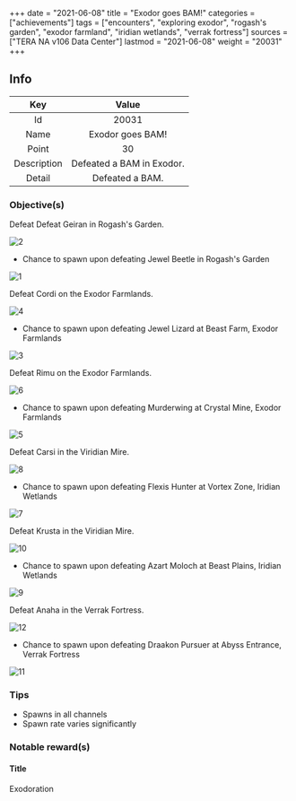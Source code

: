 +++
date = "2021-06-08"
title = "Exodor goes BAM!"
categories = ["achievements"]
tags = ["encounters", "exploring exodor", "rogash's garden", "exodor farmland", "iridian wetlands", "verrak fortress"]
sources = ["TERA NA v106 Data Center"]
lastmod = "2021-06-08"
weight = "20031"
+++

[2]: /images/achievements/encounters/20031_02.png
[1]: /images/achievements/encounters/20031_01.png

[4]: /images/achievements/encounters/20031_04.png
[3]: /images/achievements/encounters/20031_03.png

[6]: /images/achievements/encounters/20031_06.png
[5]: /images/achievements/encounters/20031_05.png

[8]: /images/achievements/encounters/20031_08.png
[7]: /images/achievements/encounters/20031_07.png

[10]: /images/achievements/encounters/20031_10.png
[9]: /images/achievements/encounters/20031_09.png

[12]: /images/achievements/encounters/20031_12.png
[11]: /images/achievements/encounters/20031_11.png

## Info

Key | Value
:-: | :-:
Id | 20031
Name | Exodor goes BAM!
Point | 30
Description | Defeated a BAM in Exodor.
Detail | Defeated a BAM.

### Objective(s)

Defeat Defeat Geiran in Rogash's Garden.

![2]

- Chance to spawn upon defeating Jewel Beetle in Rogash's Garden

![1]

Defeat Cordi on the Exodor Farmlands.

![4]

- Chance to spawn upon defeating Jewel Lizard at Beast Farm, Exodor Farmlands

![3]

Defeat Rimu on the Exodor Farmlands.

![6]

- Chance to spawn upon defeating Murderwing at Crystal Mine, Exodor Farmlands

![5]

Defeat Carsi in the Viridian Mire.

![8]

- Chance to spawn upon defeating Flexis Hunter at Vortex Zone, Iridian Wetlands

![7]

Defeat Krusta in the Viridian Mire.

![10]

- Chance to spawn upon defeating Azart Moloch at Beast Plains, Iridian Wetlands

![9]

Defeat Anaha in the Verrak Fortress.

![12]

- Chance to spawn upon defeating Draakon Pursuer at Abyss Entrance, Verrak Fortress

![11]

### Tips
- Spawns in all channels
- Spawn rate varies significantly

### Notable reward(s)

#### Title
Exodoration
